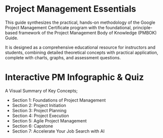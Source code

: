 ﻿# Project Management Essentials

This guide synthesizes the practical, hands-on methodology of the Google Project Management Certificate program with the foundational, principle-based framework of the Project Management Body of Knowledge (PMBOK) Guide. 

It is designed as a comprehensive educational resource for instructors and students, combining detailed theoretical concepts with practical application, complete with charts, graphs, and assessment questions.

# Interactive PM Infographic & Quiz

A Visual Summary of Key Concepts;
- Section 1: Foundations of Project Management  
- Section 2: Project Initiation  
- Section 3: Project Planning  
- Section 4: Project Execution  
- Section 5: Agile Project Management  
- Section 6: Capstone  
- Section 7: Accelerate Your Job Search with AI
